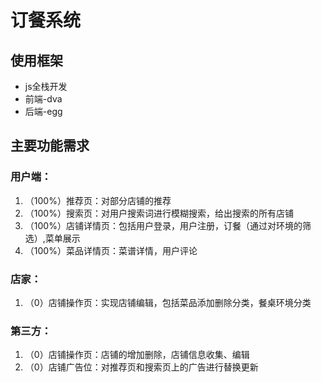 # 订餐系统
## 使用框架
* js全栈开发
* 前端-dva
* 后端-egg
## 主要功能需求
### 用户端：
1. （100%）推荐页：对部分店铺的推荐
2. （100%）搜索页：对用户搜索词进行模糊搜索，给出搜索的所有店铺
3. （100%）店铺详情页：包括用户登录，用户注册，订餐（通过对环境的筛选）,菜单展示
4. （100%）菜品详情页：菜谱详情，用户评论
### 店家：
1. （0）店铺操作页：实现店铺编辑，包括菜品添加删除分类，餐桌环境分类
### 第三方：
1. （0）店铺操作页：店铺的增加删除，店铺信息收集、编辑
2. （0）店铺广告位：对推荐页和搜索页上的广告进行替换更新